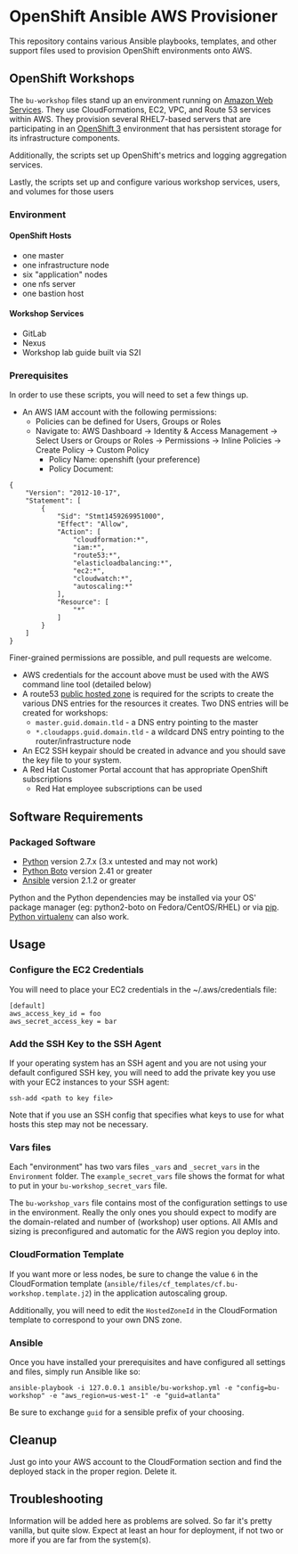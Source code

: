 # OpenShift Ansible AWS Provisioner
This repository contains various Ansible playbooks, templates, and other support
files used to provision OpenShift environments onto AWS.

## OpenShift Workshops
The `bu-workshop` files stand up an environment running on [Amazon Web
Services](https://aws.amazon.com). They use CloudFormations, EC2, VPC, and Route 53
services within AWS. They provision several RHEL7-based servers that are
participating in an [OpenShift 3](https://www.openshift.com/container-platform/)
environment that has persistent storage for its infrastructure components.

Additionally, the scripts set up OpenShift's metrics and logging aggregation
services.

Lastly, the scripts set up and configure various workshop services, users, and
volumes for those users

### Environment

#### OpenShift Hosts
* one master
* one infrastructure node
* six "application" nodes
* one nfs server
* one bastion host

#### Workshop Services
* GitLab
* Nexus
* Workshop lab guide built via S2I

### Prerequisites
In order to use these scripts, you will need to set a few things up.

- An AWS IAM account with the following permissions:
  - Policies can be defined for Users, Groups or Roles
  - Navigate to: AWS Dashboard -> Identity & Access Management -> Select Users or Groups or Roles -> Permissions -> Inline Policies -> Create Policy -> Custom Policy
    - Policy Name: openshift (your preference)
    - Policy Document:
```
{
    "Version": "2012-10-17",
    "Statement": [
        {
            "Sid": "Stmt1459269951000",
            "Effect": "Allow",
            "Action": [
                "cloudformation:*",
                "iam:*",
                "route53:*",
                "elasticloadbalancing:*",
                "ec2:*",
                "cloudwatch:*",
                "autoscaling:*"
            ],
            "Resource": [
                "*"
            ]
        }
    ]
}
```
  Finer-grained permissions are possible, and pull requests are welcome.

- AWS credentials for the account above must be used with the AWS command line
    tool (detailed below)
- A route53 [public hosted
    zone](http://docs.aws.amazon.com/Route53/latest/DeveloperGuide/CreatingHostedZone.html)
    is required for the scripts to create the various DNS entries for the
    resources it creates. Two DNS entries will be created for workshops:
  - `master.guid.domain.tld` - a DNS entry pointing to the master
  - `*.cloudapps.guid.domain.tld` - a wildcard DNS entry pointing to the
      router/infrastructure node
- An EC2 SSH keypair should be created in advance and you should save the key
    file to your system.
- A Red Hat Customer Portal account that has appropriate OpenShift subscriptions
    - Red Hat employee subscriptions can be used

## Software Requirements
### Packaged Software
- [Python](https://www.python.org) version 2.7.x (3.x untested and may not work)
- [Python Boto](http://docs.pythonboto.org) version 2.41 or greater
- [Ansible](https://github.com/ansible/ansible) version 2.1.2 or greater

Python and the Python dependencies may be installed via your OS' package manager
(eg: python2-boto on Fedora/CentOS/RHEL) or via
[pip](https://pypi.python.org/pypi/pip). [Python
virtualenv](https://pypi.python.org/pypi/virtualenv) can also work.

## Usage
### Configure the EC2 Credentials
You will need to place your EC2 credentials in the ~/.aws/credentials file:
```
[default]
aws_access_key_id = foo
aws_secret_access_key = bar
```

### Add the SSH Key to the SSH Agent
If your operating system has an SSH agent and you are not using your default
configured SSH key, you will need to add the private key you use with your EC2
instances to your SSH agent: 
```
ssh-add <path to key file>
```

Note that if you use an SSH config that specifies what keys to use for what
hosts this step may not be necessary.

### Vars files
Each "environment" has two vars files `_vars` and `_secret_vars` in the
`Environment` folder. The `example_secret_vars` file shows the format for what
to put in your `bu-workshop_secret_vars` file.

The `bu-workshop_vars` file contains most of the configuration settings to use
in the environment. Really the only ones you should expect to modify are the
domain-related and number of (workshop) user options. All AMIs and sizing is
preconfigured and automatic for the AWS region you deploy into.

### CloudFormation Template
If you want more or less nodes, be sure to change the value `6` in the
CloudFormation template
(`ansible/files/cf_templates/cf.bu-workshop.template.j2`) in the application
autoscaling group.

Additionally, you will need to edit the `HostedZoneId` in the CloudFormation
template to correspond to your own DNS zone.

### Ansible
Once you have installed your prerequisites and have configured all settings and
files, simply run Ansible like so:

    ansible-playbook -i 127.0.0.1 ansible/bu-workshop.yml -e "config=bu-workshop" -e "aws_region=us-west-1" -e "guid=atlanta"

Be sure to exchange `guid` for a sensible prefix of your choosing.

## Cleanup
Just go into your AWS account to the CloudFormation section and find the
deployed stack in the proper region. Delete it.

## Troubleshooting
Information will be added here as problems are solved. So far it's pretty
vanilla, but quite slow. Expect at least an hour for deployment, if not two or
more if you are far from the system(s).
